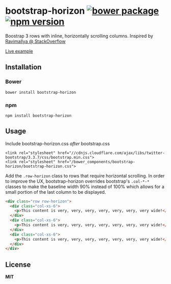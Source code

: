 bootstrap-horizon [![bower package](https://badge.fury.io/bo/bootstrap-horizon.svg)](http://badge.fury.io/bo/bootstrap-horizon) [![npm version](https://badge.fury.io/js/bootstrap-horizon.svg)](http://badge.fury.io/js/bootstrap-horizon)
=================
Boostrap 3 rows with inline, horizontally scrolling columns. Inspired by [Ravimallya @ StackOverflow](http://stackoverflow.com/questions/20332830/bootstrap-3-horizontal-scrollable-row-website-design/20335239#20335239)

[Live example](https://jsfiddle.net/azu9mf8d/3/)

Installation
------------

### Bower

```
bower install bootstrap-horizon
```

### npm

```
npm install bootstrap-horizon
```

Usage
-----

Include bootstrap-horizon.css *after* bootstrap.css

```
<link rel="stylesheet" href="//cdnjs.cloudflare.com/ajax/libs/twitter-bootstrap/3.3.7/css/bootstrap.min.css">
<link rel="stylesheet" href="/bower_components/bootstrap-horizon/bootstrap-horizon.css">
```

Add the `.row-horizon` class to rows that require horizontal scrolling. In order to improve the UX, bootstrap-horizon overrides bootstrap's `.col-*-*` classes to make the baseline width 90% instead of 100% which allows for a small portion of the last column to be displayed.

```html
<div class="row row-horizon">
  <div class="col-xs-6">
    <p>This content is very, very, very, very, very, very, very wide!</p>
  </div>
  <div class="col-xs-6">
    <p>This content is very, very, very, very, very, very, very wide!</p>
  </div>
  <div class="col-xs-6">
    <p>This content is very, very, very, very, very, very, very wide!</p>
  </div>
</div>
```

License
-------

**MIT**
